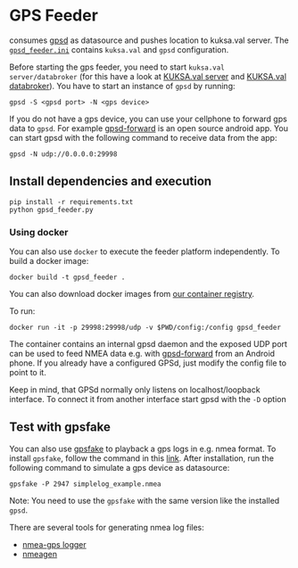 # GPS Feeder
consumes [gpsd](https://gpsd.gitlab.io/gpsd/) as datasource and pushes location to kuksa.val server.
The [`gpsd_feeder.ini`](./config/gpsd_feeder.ini) contains `kuksa.val` and `gpsd` configuration.

Before starting the gps feeder, you need to start `kuksa.val server/databroker` (for this have a look at [KUKSA.val server](../../kuksa-val-server/README.md) and [KUKSA.val databroker](../../kuksa_databroker/README.md)). You have to start an instance of `gpsd` by running:
```
gpsd -S <gpsd port> -N <gps device>
```

If you do not have a gps device, you can use your cellphone to forward gps data to `gpsd`. For example [gpsd-forward](https://github.com/tiagoshibata/Android-GPSd-Forwarder) is an open source android app. You can start gpsd with the following command to receive data from the app:

```
gpsd -N udp://0.0.0.0:29998
```
## Install dependencies and execution
```
pip install -r requirements.txt
python gpsd_feeder.py
```

### Using docker
You can also use `docker` to execute the feeder platform independently.
To build a docker image:
```
docker build -t gpsd_feeder .
```

You can also download docker images from [our container registry](https://github.com/eclipse/kuksa.val.feeders/pkgs/container/kuksa.val.feeders%2Fgps).

To run:
```
docker run -it -p 29998:29998/udp -v $PWD/config:/config gpsd_feeder
```

The container contains an internal gpsd daemon and the exposed UDP port can be used to feed NMEA data e.g. with [gpsd-forward](https://github.com/tiagoshibata/Android-GPSd-Forwarder) from an Android phone. If you already have a configured GPSd, just modify the config file to point to it.

Keep in mind, that GPSd normally only listens on localhost/loopback interface. To connect it from another interface start gpsd with the `-D` option

## Test with gpsfake
You can also use [gpsfake](https://gpsd.gitlab.io/gpsd/gpsfake.html) to playback a gps logs in e.g. nmea format.
To install `gpsfake`, follow the command in this [link](https://command-not-found.com/gpsfake).
After installation, run the following command to simulate a gps device as datasource:

```
gpsfake -P 2947 simplelog_example.nmea
```

Note: You need to use the `gpsfake` with the same version like the installed `gpsd`.

There are several tools for generating nmea log files:
- [nmea-gps logger](https://www.npmjs.com/package/nmea-gps-logger)
- [nmeagen](https://nmeagen.org/)
